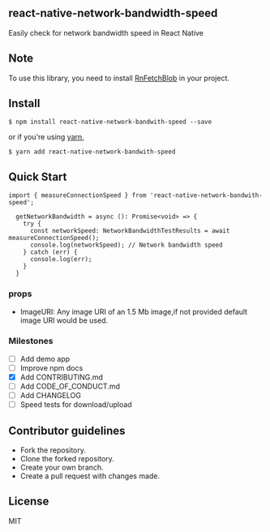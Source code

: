 ## react-native-network-bandwidth-speed
Easily check for network bandwidth speed in React Native


## Note
To use this library, you need to install [RnFetchBlob](https://github.com/joltup/rn-fetch-blob) in your project.

## Install

```
$ npm install react-native-network-bandwith-speed --save
```

or if you're using [yarn](https://yarnpkg.com),

```
$ yarn add react-native-network-bandwith-speed
```

## Quick Start

```
import { measureConnectionSpeed } from 'react-native-network-bandwith-speed';

  getNetworkBandwidth = async (): Promise<void> => {
    try {
      const networkSpeed: NetworkBandwidthTestResults = await measureConnectionSpeed();
      console.log(networkSpeed); // Network bandwidth speed 
    } catch (err) {
      console.log(err);  
    }
  }
```

### props
* ImageURI: Any image URI of an 1.5 Mb image,if not provided default image URI would be used. 


### Milestones

- [ ] Add demo app
- [ ] Improve npm docs
- [X] Add CONTRIBUTING.md
- [ ] Add CODE_OF_CONDUCT.md
- [ ] Add CHANGELOG
- [ ] Speed tests for download/upload

## Contributor guidelines

- Fork the repository.
- Clone the forked repository.
- Create your own branch.
- Create a pull request with changes made.


License
----

MIT

